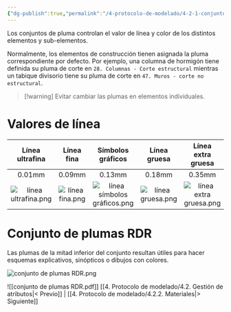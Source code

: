```yaml
---
{"dg-publish":true,"permalink":"/4-protocolo-de-modelado/4-2-1-conjunto-de-plumas/","created":"2025-01-28T09:52:04.695-03:00","updated":"2025-01-29T19:17:17.525-03:00"}
---
```


Los conjuntos de pluma controlan el valor de línea y color de los distintos elementos y sub-elementos.

Normalmente, los elementos de construcción tienen asignada la pluma correspondiente por defecto. Por ejemplo, una columna de hormigón tiene definida su pluma de corte en `28. Columnas - Corte estructural` mientras un tabique divisorio tiene su pluma de corte en `47. Muros - corte no estructural`. 

> [!warning] Evitar cambiar las plumas en elementos individuales.

# Valores de línea

|     Línea ultrafina      |     Línea fina      |        Símbolos gráficos         |     Línea gruesa      |     Línea extra gruesa      |     Línea ultra gruesa     |
| :----------------------: | :-----------------: | :------------------------------: | :-------------------: | :-------------------------: | :------------------------: |
|          0.01mm          |       0.09mm        |              0.13mm              |        0.18mm         |           0.35mm            |           1.00mm           |
| ![línea ultrafina.png](/img/user/1000.%20Assets/1000.%20Im%C3%A1genes/l%C3%ADnea%20ultrafina.png) | ![línea fina.png](/img/user/1000.%20Assets/1000.%20Im%C3%A1genes/l%C3%ADnea%20fina.png) | ![línea símbolos gráficos.png](/img/user/1000.%20Assets/1000.%20Im%C3%A1genes/l%C3%ADnea%20s%C3%ADmbolos%20gr%C3%A1ficos.png) | ![línea gruesa.png](/img/user/1000.%20Assets/1000.%20Im%C3%A1genes/l%C3%ADnea%20gruesa.png) | ![línea extra gruesa.png](/img/user/1000.%20Assets/1000.%20Im%C3%A1genes/l%C3%ADnea%20extra%20gruesa.png) | ![línea ultragruesa.png](/img/user/1000.%20Assets/1000.%20Im%C3%A1genes/l%C3%ADnea%20ultragruesa.png) |
# Conjunto de plumas RDR

Las plumas de la mitad inferior del conjunto resultan útiles para hacer esquemas explicativos, sinópticos o dibujos con colores.

![conjunto de plumas RDR.png](/img/user/1000.%20Assets/1000.%20Im%C3%A1genes/conjunto%20de%20plumas%20RDR.png)

![[conjunto de plumas RDR.pdf]]
[[4. Protocolo de modelado/4.2. Gestión de atributos\|< Previo]] | [[4. Protocolo de modelado/4.2.2. Materiales\|> Siguiente]]